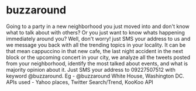 # buzzaround
Going to a party in a new neighborhood you just moved into and don't know what to talk about with others? Or you just want to know whats happening immediately around you? 
Well, don't worry! just SMS your address to us and we message you back with all the trending topics in your locality. 
It can be that mean cappuccino in that new cafe, the last night accident in the next block or the upcoming concert in your city, we analyze all the tweets posted from your neighborhood, identify the most talked about events, and what is majority opinion about it. Just SMS your address to 09227507512 with keyword @buzzaround. Eg - @buzzaround White House, Washington DC. 
APIs used - Yahoo places, Twitter Search/Trend, KooKoo API
